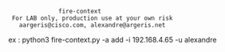 
                  fire-context                          
     For LAB only, production use at your own risk      
       aargeris@cisco.com, alexandre@argeris.net        
                                                        
  ex : python3 fire-context.py -a add -i 192.168.4.65 -u alexandre
